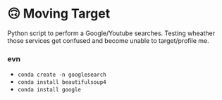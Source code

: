 # 🙃 Moving Target

Python script to perform a Google/Youtube searches.  Testing wheather those services get confused and become unable to target/profile me.

### evn

- `conda create -n googlesearch`
- `conda install beautifulsoup4`
- `conda install google`
